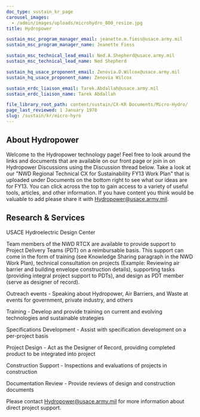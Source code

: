 ```yaml
---
doc_type: sustain_kr_page
carousel_images:
  - /admin/images/uploads/microhydro_800_resize.jpg
title: Hydropower

sustain_msc_program_manager_email: jeanette.m.fiess@usace.army.mil
sustain_msc_program_manager_name: Jeanette Fiess

sustain_msc_technical_lead_email: Ned.A.Shepherd@usace.army.mil
sustain_msc_technical_lead_name: Ned Shepherd

sustain_hq_usace_proponent_email: Zenovia.D.Wilcox@usace.army.mil
sustain_hq_usace_proponent_name: Zenovia Wilcox

sustain_erdc_liaison_email: Tarek.Abdallah@usace.army.mil
sustain_erdc_liaison_name: Tarek Abdallah

file_library_root_path: content/sustain/CX-KR Documents/Micro-Hydro/
page_last_reviewed: 1 January 1970
slug: /sustain/kr/micro-hyro
---
```


## About Hydropower

Welcome to the Hydropower technology page! Feel free to look around the links and documents that are available on our front page or join in on Hydropower Discussions using the Discussion thread below. Take a look at our "NWD Regional Technical CX for Sustainability FY13 Work Plan" that is uploaded under Documents on the bottom right to see what our ideas are for FY13. You can click across the top to gain access to a variety of useful tools, articles, and other information. If you have content you think would be valuable to add please share it with Hydropower@usace.army.mil.

## Research & Services

USACE Hydroelectric Design Center

Team members of the NWD RTCX are available to provide support to Project Delivery Teams (PDT) on a reimbursable basis. This support can come in the form of training (see Knowledge Sharing paragraph in the NWD Work Plan), technical consultation on projects (Example: Reviewing air barrier and building envelope construction details), supporting tasks (providing integral project support to PDTs), and design as PDT member (serve as designer of record).

Outreach events - Speaking about Hydropower, Air Barriers, and Waste at events for government, private industry, and others

Training - Develop and provide training on current and evolving technologies and sustainable strategies

Specifications Development - Assist with specification development on a per-project basis

Project Design - Act as the Designer of Record, providing completed product to be integrated into project

Construction Support - Inspections and evaluations of projects in construction

Documentation Review - Provide reviews of design and construction documents

Please contact Hydropower@usace.army.mil for more information about direct project support.
